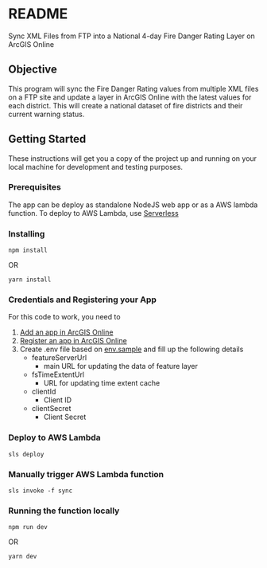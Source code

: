 # README

Sync XML Files from FTP into a National 4-day Fire Danger Rating Layer on ArcGIS Online

## Objective

This program will sync the Fire Danger Rating values from multiple XML files on a FTP site and update a layer in ArcGIS Online with the latest values for each district. This will create a national dataset of fire districts and their current warning status.

## Getting Started

These instructions will get you a copy of the project up and running on your local machine for development and testing purposes.

### Prerequisites

The app can be deploy as standalone NodeJS web app or as a AWS lambda function. To deploy to AWS Lambda, use [Serverless](https://serverless.com/)

### Installing

```
npm install
```

OR

```
yarn install
```

### Credentials and Registering your App

For this code to work, you need to

1. [Add an app in ArcGIS Online](https://doc.arcgis.com/en/marketplace/provider/create-listing.htm)
2. [Register an app in ArcGIS Online](http://doc.arcgis.com/en/marketplace/provider/register-app.htm)
3. Create .env file based on [env.sample](./.env.sample) and fill up the following details
   - featureServerUrl
     - main URL for updating the data of feature layer
   - fsTimeExtentUrl
     - URL for updating time extent cache
   - clientId
     - Client ID
   - clientSecret
     - Client Secret

### Deploy to AWS Lambda

```
sls deploy
```

### Manually trigger AWS Lambda function

```
sls invoke -f sync
```

### Running the function locally

```
npm run dev
```

OR

```
yarn dev
```
